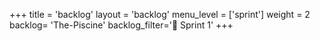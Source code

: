 +++
title = 'backlog'
layout = 'backlog'
menu_level = ['sprint']
weight = 2
backlog= 'The-Piscine'
backlog_filter='📅 Sprint 1'
+++

